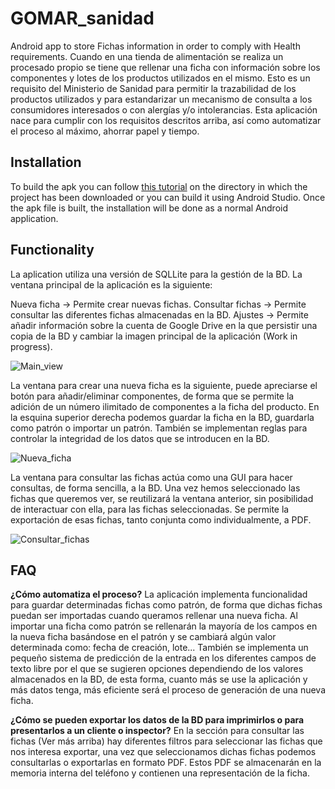 # GOMAR_sanidad
Android app to store Fichas information in order to comply with Health requirements.
Cuando en una tienda de alimentación se realiza un procesado propio se tiene que rellenar una ficha con información sobre los componentes y lotes de los productos utilizados en el mismo. Esto es un requisito del Ministerio de Sanidad para permitir la trazabilidad de los productos utilizados y para estandarizar un mecanismo de consulta a los consumidores interesados o con alergías y/o intolerancias.
Esta aplicación nace para cumplir con los requisitos descritos arriba, así como automatizar el proceso al máximo, ahorrar papel y tiempo.


## Installation

To build the apk you can follow [this tutorial](https://developer.android.com/studio/build/building-cmdline) on the directory in which the project has been downloaded or you can build it using Android Studio.
Once the apk file is built, the installation will be done as a normal Android application.

## Functionality

La aplication utiliza una versión de SQLLite para la gestión de la BD.
La ventana principal de la aplicación es la siguiente:

Nueva ficha -> Permite crear nuevas fichas.
Consultar fichas -> Permite consultar las diferentes fichas almacenadas en la BD.
Ajustes -> Permite añadir información sobre la cuenta de Google Drive en la que persistir una copia de la BD y cambiar la imagen principal de la aplicación (Work in progress).

![Main_view](https://user-images.githubusercontent.com/17985894/78711546-6e4d7480-7917-11ea-8101-18da4b41871b.PNG)

La ventana para crear una nueva ficha es la siguiente, puede apreciarse el botón para añadir/eliminar componentes, de forma que se permite la adición de un número ilimitado de componentes a la ficha del producto. En la esquina superior derecha podemos guardar la ficha en la BD, guardarla como patrón o importar un patrón.
También se implementan reglas para controlar la integridad de los datos que se introducen en la BD.

![Nueva_ficha](https://user-images.githubusercontent.com/17985894/78719860-ec644800-7924-11ea-8c00-4699e1bf8283.png)

La ventana para consultar las fichas actúa como una GUI para hacer consultas, de forma sencilla, a la BD. Una vez hemos seleccionado las fichas que queremos ver, se reutilizará la ventana anterior, sin posibilidad de interactuar con ella, para las fichas seleccionadas. Se permite la exportación de esas fichas, tanto conjunta como individualmente, a PDF.

![Consultar_fichas](https://user-images.githubusercontent.com/17985894/78719876-f25a2900-7924-11ea-937f-d0c698df5f3f.png)



## FAQ
**¿Cómo automatiza el proceso?**
La aplicación implementa funcionalidad para guardar determinadas fichas como patrón, de forma que dichas fichas puedan ser importadas cuando queramos rellenar una nueva ficha. Al importar una ficha como patrón se rellenarán la mayoría de los campos en la nueva ficha basándose en el patrón y se cambiará algún valor determinada como: fecha de creación, lote...
También se implementa un pequeño sistema de predicción de la entrada en los diferentes campos de texto libre por el que se sugieren opciones dependiendo de los valores almacenados en la BD, de esta forma, cuanto más se use la aplicación y más datos tenga, más eficiente será el proceso de generación de una nueva ficha.

**¿Cómo se pueden exportar los datos de la BD para imprimirlos o para presentarlos a un cliente o inspector?**
En la sección para consultar las fichas (Ver más arriba) hay diferentes filtros para seleccionar las fichas que nos interesa exportar, una vez que seleccionamos dichas fichas podemos consultarlas o exportarlas en formato PDF. Estos PDF se almacenarán en la memoria interna del teléfono y contienen una representación de la ficha.


